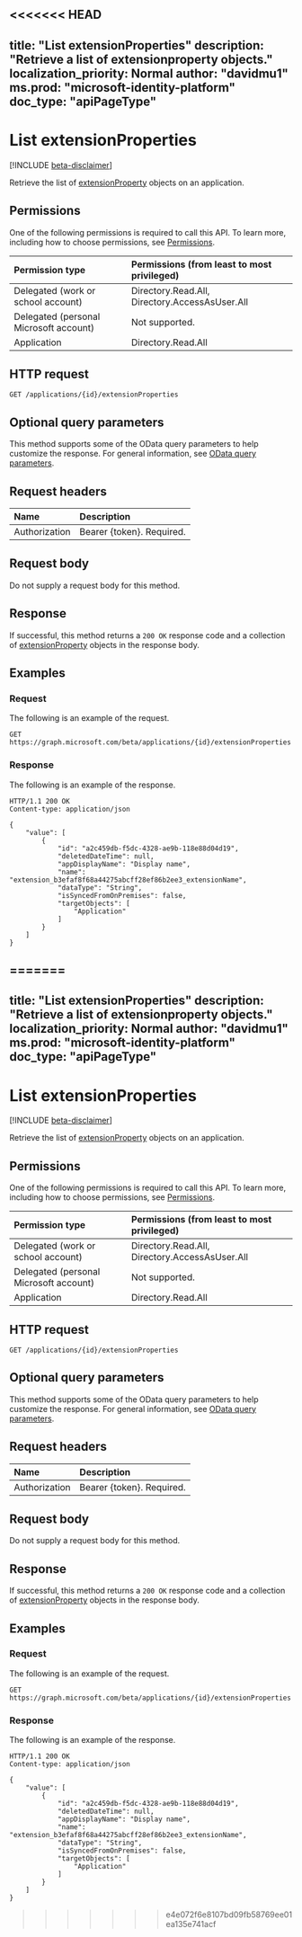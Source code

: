 <<<<<<< HEAD
---
title: "List extensionProperties"
description: "Retrieve a list of extensionproperty objects."
localization_priority: Normal
author: "davidmu1"
ms.prod: "microsoft-identity-platform"
doc_type: "apiPageType"
---

# List extensionProperties

[!INCLUDE [beta-disclaimer](../../includes/beta-disclaimer.md)]

Retrieve the list of [extensionProperty](../resources/extensionproperty.md) objects on an application.

## Permissions

One of the following permissions is required to call this API. To learn more, including how to choose permissions, see [Permissions](/graph/permissions-reference).

|Permission type      | Permissions (from least to most privileged)              |
|:--------------------|:---------------------------------------------------------|
|Delegated (work or school account) | Directory.Read.All, Directory.AccessAsUser.All    |
|Delegated (personal Microsoft account) | Not supported.    |
|Application | Directory.Read.All |

## HTTP request

<!-- { "blockType": "ignored" } -->

```http
GET /applications/{id}/extensionProperties
```

## Optional query parameters

This method supports some of the OData query parameters to help customize the response. For general information, see [OData query parameters](/graph/query-parameters).

## Request headers

| Name       | Description|
|:-----------|:----------|
| Authorization  | Bearer {token}. Required.  |

## Request body

Do not supply a request body for this method.

## Response

If successful, this method returns a `200 OK` response code and a collection of [extensionProperty](../resources/extensionproperty.md) objects in the response body.

## Examples

### Request

The following is an example of the request.
<!-- {
  "blockType": "request",
  "name": "get_extensionproperties"
}-->

```http
GET https://graph.microsoft.com/beta/applications/{id}/extensionProperties
```

### Response

The following is an example of the response.

<!-- {
  "blockType": "response",
  "truncated": true,
  "@odata.type": "microsoft.graph.extensionProperty",
  "isCollection": true
} -->

```http
HTTP/1.1 200 OK
Content-type: application/json

{
    "value": [
        {
            "id": "a2c459db-f5dc-4328-ae9b-118e88d04d19",
            "deletedDateTime": null,
            "appDisplayName": "Display name",
            "name": "extension_b3efaf8f68a44275abcff28ef86b2ee3_extensionName",
            "dataType": "String",
            "isSyncedFromOnPremises": false,
            "targetObjects": [
            	"Application"
            ]
        }
    ]
}
```

<!-- uuid: 16cd6b66-4b1a-43a1-adaf-3a886856ed98
2019-02-04 14:57:30 UTC -->
<!-- {
  "type": "#page.annotation",
  "description": "List extensionProperties",
  "keywords": "",
  "section": "documentation",
  "tocPath": ""
}-->
=======
---
title: "List extensionProperties"
description: "Retrieve a list of extensionproperty objects."
localization_priority: Normal
author: "davidmu1"
ms.prod: "microsoft-identity-platform"
doc_type: "apiPageType"
---

# List extensionProperties

[!INCLUDE [beta-disclaimer](../../includes/beta-disclaimer.md)]

Retrieve the list of [extensionProperty](../resources/extensionproperty.md) objects on an application.

## Permissions

One of the following permissions is required to call this API. To learn more, including how to choose permissions, see [Permissions](/graph/permissions-reference).

|Permission type      | Permissions (from least to most privileged)              |
|:--------------------|:---------------------------------------------------------|
|Delegated (work or school account) | Directory.Read.All, Directory.AccessAsUser.All    |
|Delegated (personal Microsoft account) | Not supported.    |
|Application | Directory.Read.All |

## HTTP request

<!-- { "blockType": "ignored" } -->

```http
GET /applications/{id}/extensionProperties
```

## Optional query parameters

This method supports some of the OData query parameters to help customize the response. For general information, see [OData query parameters](/graph/query-parameters).

## Request headers

| Name       | Description|
|:-----------|:----------|
| Authorization  | Bearer {token}. Required.  |

## Request body

Do not supply a request body for this method.

## Response

If successful, this method returns a `200 OK` response code and a collection of [extensionProperty](../resources/extensionproperty.md) objects in the response body.

## Examples

### Request

The following is an example of the request.
<!-- {
  "blockType": "request",
  "name": "get_extensionproperties"
}-->

```http
GET https://graph.microsoft.com/beta/applications/{id}/extensionProperties
```

### Response

The following is an example of the response.

<!-- {
  "blockType": "response",
  "truncated": true,
  "@odata.type": "microsoft.graph.extensionProperty",
  "isCollection": true
} -->

```http
HTTP/1.1 200 OK
Content-type: application/json

{
    "value": [
        {
            "id": "a2c459db-f5dc-4328-ae9b-118e88d04d19",
            "deletedDateTime": null,
            "appDisplayName": "Display name",
            "name": "extension_b3efaf8f68a44275abcff28ef86b2ee3_extensionName",
            "dataType": "String",
            "isSyncedFromOnPremises": false,
            "targetObjects": [
            	"Application"
            ]
        }
    ]
}
```

<!-- uuid: 16cd6b66-4b1a-43a1-adaf-3a886856ed98
2019-02-04 14:57:30 UTC -->
<!-- {
  "type": "#page.annotation",
  "description": "List extensionProperties",
  "keywords": "",
  "section": "documentation",
  "tocPath": ""
}-->
>>>>>>> e4e072f6e8107bd09fb58769ee01ea135e741acf
